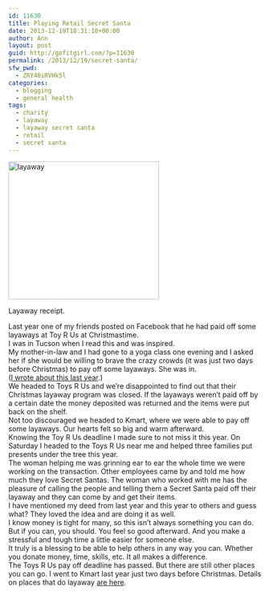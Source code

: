 ```yaml
---
id: 11630
title: Playing Retail Secret Santa
date: 2013-12-19T18:31:18+00:00
author: Ann
layout: post
guid: http://gofitgirl.com/?p=11630
permalink: /2013/12/19/secret-santa/
sfw_pwd:
  - ZRY40iRVHk5l
categories:
  - blogging
  - general health
tags:
  - charity
  - layaway
  - layaway secret santa
  - retail
  - secret santa
---
```

<div id="attachment_11640" style="width: 310px" class="wp-caption alignleft">
  <a href="http://gofitgirl.com/2013/12/secret-santa/layaway/" rel="attachment wp-att-11640"><img class="size-medium wp-image-11640" alt="layaway" src="http://gofitgirl.com/wp-content/uploads/2013/12/layaway-300x275.jpg" width="300" height="275" /></a>
  
  <p class="wp-caption-text">
    Layaway receipt.
  </p>
</div>

  
Last year one of my friends posted on Facebook that he had paid off some layaways at Toy R Us at Christmastime.  
I was in Tucson when I read this and was inspired.  
My mother-in-law and I had gone to a yoga class one evening and I asked her if she would be willing to brave the crazy crowds (it was just two days before Christmas) to pay off some layaways. She was in.  
([I wrote about this last year](http://gofitgirl.com/2012/12/making-christmas-happier-for-3-families/).)  
We headed to Toys R Us and we&#8217;re disappointed to find out that their Christmas layaway program was closed. If the layaways weren&#8217;t paid off by a certain date the money deposited was returned and the items were put back on the shelf.  
Not too discouraged we headed to Kmart, where we were able to pay off some layaways. Our hearts felt so big and warm afterward.  
Knowing the Toy R Us deadline I made sure to not miss it this year. On Saturday I headed to the Toys R Us near me and helped three families put presents under the tree this year.  
The woman helping me was grinning ear to ear the whole time we were working on the transaction. Other employees came by and told me how much they love Secret Santas. The woman who worked with me has the pleasure of calling the people and telling them a Secret Santa paid off their layaway and they can come by and get their items.  
I have mentioned my deed from last year and this year to others and guess what? They loved the idea and are doing it as well.  
I know money is tight for many, so this isn&#8217;t always something you can do. But if you can, you should. You feel so good afterward. And you make a stressful and tough time a little easier for someone else.  
It truly is a blessing to be able to help others in any way you can. Whether you donate money, time, skills, etc. It all makes a difference.  
The Toys R Us pay off deadline has passed. But there are still other places you can go. I went to Kmart last year just two days before Christmas. Details on places that do layaway [are here](http://frugalliving.about.com/od/christmas/qt/Stores_Offering_Layaway.htm).